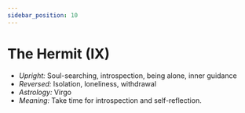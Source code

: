 ```yaml
---
sidebar_position: 10
---
```


# The Hermit (IX)

- *Upright:* Soul-searching, introspection, being alone, inner guidance
- *Reversed:* Isolation, loneliness, withdrawal
- *Astrology:* Virgo
- *Meaning:* Take time for introspection and self-reflection.